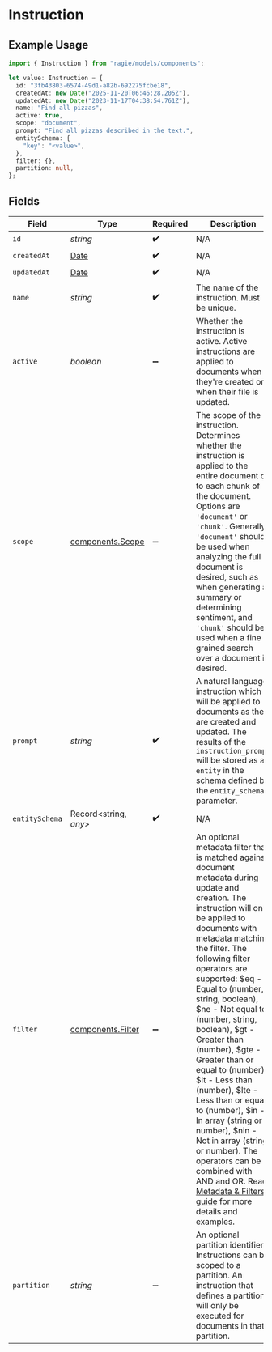 # Instruction

## Example Usage

```typescript
import { Instruction } from "ragie/models/components";

let value: Instruction = {
  id: "3fb43803-6574-49d1-a82b-692275fcbe18",
  createdAt: new Date("2025-11-20T06:46:28.205Z"),
  updatedAt: new Date("2023-11-17T04:38:54.761Z"),
  name: "Find all pizzas",
  active: true,
  scope: "document",
  prompt: "Find all pizzas described in the text.",
  entitySchema: {
    "key": "<value>",
  },
  filter: {},
  partition: null,
};
```

## Fields

| Field                                                                                                                                                                                                                                                                                                                                                                                                                                                                                                                                                                                                                                                                                                       | Type                                                                                                                                                                                                                                                                                                                                                                                                                                                                                                                                                                                                                                                                                                        | Required                                                                                                                                                                                                                                                                                                                                                                                                                                                                                                                                                                                                                                                                                                    | Description                                                                                                                                                                                                                                                                                                                                                                                                                                                                                                                                                                                                                                                                                                 | Example                                                                                                                                                                                                                                                                                                                                                                                                                                                                                                                                                                                                                                                                                                     |
| ----------------------------------------------------------------------------------------------------------------------------------------------------------------------------------------------------------------------------------------------------------------------------------------------------------------------------------------------------------------------------------------------------------------------------------------------------------------------------------------------------------------------------------------------------------------------------------------------------------------------------------------------------------------------------------------------------------- | ----------------------------------------------------------------------------------------------------------------------------------------------------------------------------------------------------------------------------------------------------------------------------------------------------------------------------------------------------------------------------------------------------------------------------------------------------------------------------------------------------------------------------------------------------------------------------------------------------------------------------------------------------------------------------------------------------------- | ----------------------------------------------------------------------------------------------------------------------------------------------------------------------------------------------------------------------------------------------------------------------------------------------------------------------------------------------------------------------------------------------------------------------------------------------------------------------------------------------------------------------------------------------------------------------------------------------------------------------------------------------------------------------------------------------------------- | ----------------------------------------------------------------------------------------------------------------------------------------------------------------------------------------------------------------------------------------------------------------------------------------------------------------------------------------------------------------------------------------------------------------------------------------------------------------------------------------------------------------------------------------------------------------------------------------------------------------------------------------------------------------------------------------------------------- | ----------------------------------------------------------------------------------------------------------------------------------------------------------------------------------------------------------------------------------------------------------------------------------------------------------------------------------------------------------------------------------------------------------------------------------------------------------------------------------------------------------------------------------------------------------------------------------------------------------------------------------------------------------------------------------------------------------- |
| `id`                                                                                                                                                                                                                                                                                                                                                                                                                                                                                                                                                                                                                                                                                                        | *string*                                                                                                                                                                                                                                                                                                                                                                                                                                                                                                                                                                                                                                                                                                    | :heavy_check_mark:                                                                                                                                                                                                                                                                                                                                                                                                                                                                                                                                                                                                                                                                                          | N/A                                                                                                                                                                                                                                                                                                                                                                                                                                                                                                                                                                                                                                                                                                         |                                                                                                                                                                                                                                                                                                                                                                                                                                                                                                                                                                                                                                                                                                             |
| `createdAt`                                                                                                                                                                                                                                                                                                                                                                                                                                                                                                                                                                                                                                                                                                 | [Date](https://developer.mozilla.org/en-US/docs/Web/JavaScript/Reference/Global_Objects/Date)                                                                                                                                                                                                                                                                                                                                                                                                                                                                                                                                                                                                               | :heavy_check_mark:                                                                                                                                                                                                                                                                                                                                                                                                                                                                                                                                                                                                                                                                                          | N/A                                                                                                                                                                                                                                                                                                                                                                                                                                                                                                                                                                                                                                                                                                         |                                                                                                                                                                                                                                                                                                                                                                                                                                                                                                                                                                                                                                                                                                             |
| `updatedAt`                                                                                                                                                                                                                                                                                                                                                                                                                                                                                                                                                                                                                                                                                                 | [Date](https://developer.mozilla.org/en-US/docs/Web/JavaScript/Reference/Global_Objects/Date)                                                                                                                                                                                                                                                                                                                                                                                                                                                                                                                                                                                                               | :heavy_check_mark:                                                                                                                                                                                                                                                                                                                                                                                                                                                                                                                                                                                                                                                                                          | N/A                                                                                                                                                                                                                                                                                                                                                                                                                                                                                                                                                                                                                                                                                                         |                                                                                                                                                                                                                                                                                                                                                                                                                                                                                                                                                                                                                                                                                                             |
| `name`                                                                                                                                                                                                                                                                                                                                                                                                                                                                                                                                                                                                                                                                                                      | *string*                                                                                                                                                                                                                                                                                                                                                                                                                                                                                                                                                                                                                                                                                                    | :heavy_check_mark:                                                                                                                                                                                                                                                                                                                                                                                                                                                                                                                                                                                                                                                                                          | The name of the instruction. Must be unique.                                                                                                                                                                                                                                                                                                                                                                                                                                                                                                                                                                                                                                                                | Find all pizzas                                                                                                                                                                                                                                                                                                                                                                                                                                                                                                                                                                                                                                                                                             |
| `active`                                                                                                                                                                                                                                                                                                                                                                                                                                                                                                                                                                                                                                                                                                    | *boolean*                                                                                                                                                                                                                                                                                                                                                                                                                                                                                                                                                                                                                                                                                                   | :heavy_minus_sign:                                                                                                                                                                                                                                                                                                                                                                                                                                                                                                                                                                                                                                                                                          | Whether the instruction is active. Active instructions are applied to documents when they're created or when their file is updated.                                                                                                                                                                                                                                                                                                                                                                                                                                                                                                                                                                         | true                                                                                                                                                                                                                                                                                                                                                                                                                                                                                                                                                                                                                                                                                                        |
| `scope`                                                                                                                                                                                                                                                                                                                                                                                                                                                                                                                                                                                                                                                                                                     | [components.Scope](../../models/components/scope.md)                                                                                                                                                                                                                                                                                                                                                                                                                                                                                                                                                                                                                                                        | :heavy_minus_sign:                                                                                                                                                                                                                                                                                                                                                                                                                                                                                                                                                                                                                                                                                          | The scope of the instruction. Determines whether the instruction is applied to the entire document or to each chunk of the document. Options are `'document'` or `'chunk'`. Generally `'document'` should be used when analyzing the full document is desired, such as when generating a summary or determining sentiment, and `'chunk'` should be used when a fine grained search over a document is desired.                                                                                                                                                                                                                                                                                              | Find all pizzas described in the text.                                                                                                                                                                                                                                                                                                                                                                                                                                                                                                                                                                                                                                                                      |
| `prompt`                                                                                                                                                                                                                                                                                                                                                                                                                                                                                                                                                                                                                                                                                                    | *string*                                                                                                                                                                                                                                                                                                                                                                                                                                                                                                                                                                                                                                                                                                    | :heavy_check_mark:                                                                                                                                                                                                                                                                                                                                                                                                                                                                                                                                                                                                                                                                                          | A natural language instruction which will be applied to documents as they are created and updated. The results of the `instruction_prompt` will be stored as an `entity` in the schema defined by the `entity_schema` parameter.                                                                                                                                                                                                                                                                                                                                                                                                                                                                            | Find all pizzas described in the text.                                                                                                                                                                                                                                                                                                                                                                                                                                                                                                                                                                                                                                                                      |
| `entitySchema`                                                                                                                                                                                                                                                                                                                                                                                                                                                                                                                                                                                                                                                                                              | Record<string, *any*>                                                                                                                                                                                                                                                                                                                                                                                                                                                                                                                                                                                                                                                                                       | :heavy_check_mark:                                                                                                                                                                                                                                                                                                                                                                                                                                                                                                                                                                                                                                                                                          | N/A                                                                                                                                                                                                                                                                                                                                                                                                                                                                                                                                                                                                                                                                                                         |                                                                                                                                                                                                                                                                                                                                                                                                                                                                                                                                                                                                                                                                                                             |
| `filter`                                                                                                                                                                                                                                                                                                                                                                                                                                                                                                                                                                                                                                                                                                    | [components.Filter](../../models/components/filter.md)                                                                                                                                                                                                                                                                                                                                                                                                                                                                                                                                                                                                                                                      | :heavy_minus_sign:                                                                                                                                                                                                                                                                                                                                                                                                                                                                                                                                                                                                                                                                                          | An optional metadata filter that is matched against document metadata during update and creation. The instruction will only be applied to documents with metadata matching the filter.  The following filter operators are supported: $eq - Equal to (number, string, boolean), $ne - Not equal to (number, string, boolean), $gt - Greater than (number), $gte - Greater than or equal to (number), $lt - Less than (number), $lte - Less than or equal to (number), $in - In array (string or number), $nin - Not in array (string or number). The operators can be combined with AND and OR. Read [Metadata & Filters guide](https://docs.ragie.ai/docs/metadata-filters) for more details and examples. | {<br/>"toppings": {<br/>"$in": [<br/>"pizza",<br/>"mushrooms"<br/>]<br/>}<br/>}                                                                                                                                                                                                                                                                                                                                                                                                                                                                                                                                                                                                                             |
| `partition`                                                                                                                                                                                                                                                                                                                                                                                                                                                                                                                                                                                                                                                                                                 | *string*                                                                                                                                                                                                                                                                                                                                                                                                                                                                                                                                                                                                                                                                                                    | :heavy_minus_sign:                                                                                                                                                                                                                                                                                                                                                                                                                                                                                                                                                                                                                                                                                          | An optional partition identifier. Instructions can be scoped to a partition. An instruction that defines a partition will only be executed for documents in that partition.                                                                                                                                                                                                                                                                                                                                                                                                                                                                                                                                 | <nil>                                                                                                                                                                                                                                                                                                                                                                                                                                                                                                                                                                                                                                                                                                       |